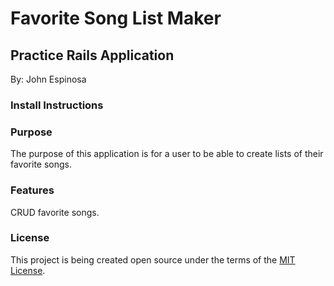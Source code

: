 # Favorite Song List Maker
## Practice Rails Application
  By: John Espinosa 


### Install Instructions


### Purpose
  The purpose of this application is for a user to be able to create lists of their favorite songs. 

### Features
  CRUD favorite songs.

### License
  This project is being created open source under the terms of the [MIT License](http://opensource.org/licenses/MIT).

